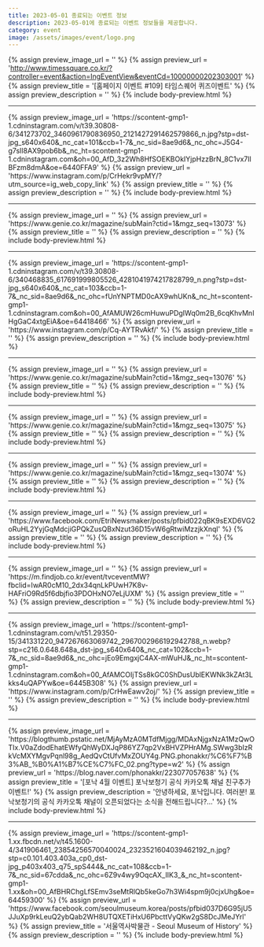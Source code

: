 ```yaml
---
title: 2023-05-01 종료되는 이벤트 정보
description: 2023-05-01에 종료되는 이벤트 정보들을 제공합니다.
category: event
image: /assets/images/event/logo.png
---
```

{% assign preview_image_url = '' %}
{% assign preview_url = 'http://www.timessquare.co.kr/?controller=event&action=IngEventView&eventCd=10000000202303001' %}
{% assign preview_title = '[홈페이지 이벤트 #109] 타임스퀘어 퀴즈이벤트' %}
{% assign preview_description = '' %}
{% include body-preview.html %}
<hr>{% assign preview_image_url = 'https://scontent-gmp1-1.cdninstagram.com/v/t39.30808-6/341273702_3460961790836950_2121427291462579866_n.jpg?stp=dst-jpg_s640x640&amp;_nc_cat=101&amp;ccb=1-7&amp;_nc_sid=8ae9d6&amp;_nc_ohc=J5G4-g7sIl8AX9pob6b&amp;_nc_ht=scontent-gmp1-1.cdninstagram.com&amp;oh=00_AfD_3z2Wh8HfSOEKBOkIYjpHzzBrN_8C1vx7lIBFzm8dmA&amp;oe=6440FFA9' %}
{% assign preview_url = 'https://www.instagram.com/p/CrHekr9vpMY/?utm_source=ig_web_copy_link' %}
{% assign preview_title = '' %}
{% assign preview_description = '' %}
{% include body-preview.html %}
<hr>{% assign preview_image_url = '' %}
{% assign preview_url = 'https://www.genie.co.kr/magazine/subMain?ctid=1&mgz_seq=13073' %}
{% assign preview_title = '' %}
{% assign preview_description = '' %}
{% include body-preview.html %}
<hr>{% assign preview_image_url = 'https://scontent-gmp1-1.cdninstagram.com/v/t39.30808-6/340468835_617691999805526_4281041974217828799_n.png?stp=dst-jpg_s640x640&amp;_nc_cat=103&amp;ccb=1-7&amp;_nc_sid=8ae9d6&amp;_nc_ohc=fUnYNPTMD0cAX9whUKn&amp;_nc_ht=scontent-gmp1-1.cdninstagram.com&amp;oh=00_AfAMUW26cmHuwuPDgIWq0m2B_6cqKhvMnIHgGaC4xtgEiA&amp;oe=64418466' %}
{% assign preview_url = 'https://www.instagram.com/p/Cq-AYTRvAkf/' %}
{% assign preview_title = '' %}
{% assign preview_description = '' %}
{% include body-preview.html %}
<hr>{% assign preview_image_url = '' %}
{% assign preview_url = 'https://www.genie.co.kr/magazine/subMain?ctid=1&mgz_seq=13076' %}
{% assign preview_title = '' %}
{% assign preview_description = '' %}
{% include body-preview.html %}
<hr>{% assign preview_image_url = '' %}
{% assign preview_url = 'https://www.genie.co.kr/magazine/subMain?ctid=1&mgz_seq=13075' %}
{% assign preview_title = '' %}
{% assign preview_description = '' %}
{% include body-preview.html %}
<hr>{% assign preview_image_url = '' %}
{% assign preview_url = 'https://www.genie.co.kr/magazine/subMain?ctid=1&mgz_seq=13074' %}
{% assign preview_title = '' %}
{% assign preview_description = '' %}
{% include body-preview.html %}
<hr>{% assign preview_image_url = '' %}
{% assign preview_url = 'https://www.facebook.com/EtriNewsmaker/posts/pfbid022qBK9sEXD6VG2oRuHL2YyjGqMdcjiGPQkZusQBxNzut36D15vW6gRtwiMzzjkXnql' %}
{% assign preview_title = '' %}
{% assign preview_description = '' %}
{% include body-preview.html %}
<hr>{% assign preview_image_url = '' %}
{% assign preview_url = 'https://m.findjob.co.kr/event/tvceventMW?fbclid=IwAR0cM10_2dx34qnLkPUwH7K8v-HAFriO9Rd5f6dbjfio3PDOHxNO7eLjUXM' %}
{% assign preview_title = '' %}
{% assign preview_description = '' %}
{% include body-preview.html %}
<hr>{% assign preview_image_url = 'https://scontent-gmp1-1.cdninstagram.com/v/t51.29350-15/341331220_947267663069742_2967002966192942788_n.webp?stp=c216.0.648.648a_dst-jpg_s640x640&amp;_nc_cat=102&amp;ccb=1-7&amp;_nc_sid=8ae9d6&amp;_nc_ohc=jEo9EmgxjC4AX-mWuHJ&amp;_nc_ht=scontent-gmp1-1.cdninstagram.com&amp;oh=00_AfAMCOIjTSs8kGC0ShDusUblEKWNk3kZAt3Lkks4uQAPYw&amp;oe=6445B308' %}
{% assign preview_url = 'https://www.instagram.com/p/CrHwEawv2oj/' %}
{% assign preview_title = '' %}
{% assign preview_description = '' %}
{% include body-preview.html %}
<hr>{% assign preview_image_url = 'https://blogthumb.pstatic.net/MjAyMzA0MTdfMjgg/MDAxNjgxNzA1MzQwOTIx.V0aZdodEhatEWfyQhWyDXJqP86YZ7qp2VxBHVZPHrAMg.SWwg3bIzRkVcMXYMgvPqnl98g_AedQvCtUfvMxZOUY4g.PNG.phonakkr/%C6%F7%B3%AB_%B0%A1%B7%CE%C7%FC_02.png?type=w2' %}
{% assign preview_url = 'https://blog.naver.com/phonakkr/223077057638' %}
{% assign preview_title = '[포낙 4월 이벤트] 포낙보청기 공식 카카오톡 채널 친구추가 이벤트!' %}
{% assign preview_description = '안녕하세요, 포낙입니다. 여러분! 포낙보청기의 공식 카카오톡 채널이 오픈되었다는 소식을 전해드립니다?...' %}
{% include body-preview.html %}
<hr>{% assign preview_image_url = 'https://scontent-gmp1-1.xx.fbcdn.net/v/t45.1600-4/341906461_23854256570040024_2323521604039462192_n.jpg?stp=c0.101.403.403a_cp0_dst-jpg_p403x403_q75_spS444&amp;_nc_cat=108&amp;ccb=1-7&amp;_nc_sid=67cdda&amp;_nc_ohc=6Z9v4wy9OqcAX_IIK3_&amp;_nc_ht=scontent-gmp1-1.xx&amp;oh=00_AfBHRChgLfSEmv3seMtRlQb5keGo7h3Wi4spm9j0cjxUhg&amp;oe=64459300' %}
{% assign preview_url = 'https://www.facebook.com/seoulmuseum.korea/posts/pfbid037D6G95jU5JJuXp9rkLeuQ2ybQab2WH8UTQXETiHxU6PbcttVyQKw2gS8DcJMeJYrl' %}
{% assign preview_title = '&#xc11c;&#xc6b8;&#xc5ed;&#xc0ac;&#xbc15;&#xbb3c;&#xad00; - Seoul Museum of History' %}
{% assign preview_description = '' %}
{% include body-preview.html %}